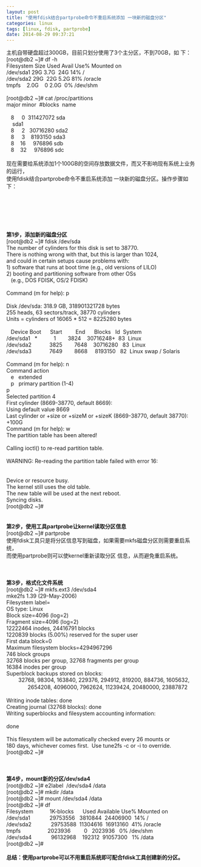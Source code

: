 ```yaml
---
layout: post
title: "使用fdisk结合partprobe命令不重启系统添加 一块新的磁盘分区"
categories: linux
tags: [linux, fdisk, partprobe]
date: 2014-08-29 09:37:21
---
```


<p>主机自带硬盘超过300GB，目前只划分使用了3个主分区，不到70GB，如 下：<br>
[root@db2 ~]# df -h <br>
Filesystem Size Used Avail Use% Mounted on <br>
/dev/sda1 29G 3.7G&nbsp; 24G 14% / <br>
/dev/sda2 29G&nbsp; 22G 5.2G 81% /oracle <br>
tmpfs&nbsp;&nbsp;&nbsp; 2.0G&nbsp;&nbsp;&nbsp; 0 2.0G&nbsp; 0% /dev/shm <br>
<br>
[root@db2 ~]# cat /proc/partitions<br>
major minor&nbsp; #blocks&nbsp; name<br>
<br>
&nbsp;&nbsp; 8&nbsp;&nbsp;&nbsp;&nbsp; 0&nbsp; 311427072 sda<br>
&nbsp;&nbsp;&nbsp; sda1<br>
&nbsp;&nbsp; 8&nbsp;&nbsp;&nbsp;&nbsp; 2&nbsp;&nbsp; 30716280 sda2<br>
&nbsp;&nbsp; 8&nbsp;&nbsp;&nbsp;&nbsp; 3&nbsp;&nbsp;&nbsp; 8193150 sda3<br>
&nbsp;&nbsp; 8&nbsp;&nbsp;&nbsp; 16&nbsp;&nbsp;&nbsp;&nbsp; 976896 sdb<br>
&nbsp;&nbsp; 8&nbsp;&nbsp;&nbsp; 32&nbsp;&nbsp;&nbsp;&nbsp; 976896 sdc<br>
<br>
现在需要给系统添加1个100GB的空间存放数据文件，而又不影响现有系统上业务的运行，<br>
使用fdisk结合partprobe命令不重启系统添加 一块新的磁盘分区。操作步骤如下：</p>
<p>&nbsp;</p>
<p>&nbsp;</p>
<p><strong><br>
</strong>
</p>
<p><strong>第1步，添加新的磁盘分区</strong>
<br>
[root@db2 ~]# fdisk /dev/sda<br>
The number of cylinders for this disk is set to 38770.<br>
There is nothing wrong with that, but this is larger than 1024,<br>
and could in certain setups cause problems with:<br>
1) software that runs at boot time (e.g., old versions of LILO)<br>
2) booting and partitioning software from other OSs<br>
&nbsp;&nbsp; (e.g., DOS FDISK, OS/2 FDISK)<br>
<br>
Command (m for help): p<br>
<br>
Disk /dev/sda: 318.9 GB, 318901321728 bytes<br>
255 heads, 63 sectors/track, 38770 cylinders<br>
Units = cylinders of 16065 * 512 = 8225280 bytes<br>
<br>
&nbsp;&nbsp; Device Boot&nbsp;&nbsp;&nbsp;&nbsp;&nbsp; Start&nbsp;&nbsp;&nbsp;&nbsp;&nbsp;&nbsp;&nbsp;&nbsp; End&nbsp;&nbsp;&nbsp;&nbsp;&nbsp; Blocks&nbsp;&nbsp; Id&nbsp; System<br>
/dev/sda1&nbsp;&nbsp; *&nbsp;&nbsp;&nbsp;&nbsp;&nbsp;&nbsp;&nbsp;&nbsp;&nbsp;&nbsp; 1&nbsp;&nbsp;&nbsp;&nbsp;&nbsp;&nbsp;&nbsp; 3824&nbsp;&nbsp;&nbsp; 30716248+&nbsp; 83&nbsp; Linux<br>
/dev/sda2&nbsp;&nbsp;&nbsp;&nbsp;&nbsp;&nbsp;&nbsp;&nbsp;&nbsp;&nbsp;&nbsp; 3825&nbsp;&nbsp;&nbsp;&nbsp;&nbsp;&nbsp;&nbsp; 7648&nbsp;&nbsp;&nbsp; 30716280&nbsp;&nbsp; 83&nbsp; Linux<br>
/dev/sda3&nbsp;&nbsp;&nbsp;&nbsp;&nbsp;&nbsp;&nbsp;&nbsp;&nbsp;&nbsp;&nbsp; 7649&nbsp;&nbsp;&nbsp;&nbsp;&nbsp;&nbsp;&nbsp; 8668&nbsp;&nbsp;&nbsp;&nbsp; 8193150&nbsp;&nbsp; 82&nbsp; Linux swap / Solaris<br>
<br>
Command (m for help): n<br>
Command action<br>
&nbsp;&nbsp; e&nbsp;&nbsp; extended<br>
&nbsp;&nbsp; p&nbsp;&nbsp; primary partition (1-4)<br>
p<br>
Selected partition 4<br>
First cylinder (8669-38770, default 8669):<br>
Using default value 8669<br>
Last cylinder or +size or +sizeM or +sizeK (8669-38770, default 38770): +100G&nbsp;&nbsp; <br>
Command (m for help): w<br>
The partition table has been altered!<br>
<br>
Calling ioctl() to re-read partition table.<br>
<br>
WARNING: Re-reading the partition table failed with error 16: <br>
<br>
<br>
Device or resource busy.<br>
The kernel still uses the old table.<br>
The new table will be used at the next reboot.<br>
Syncing disks.<br>
[root@db2 ~]#<br>
<br>
<br>
<strong>第2步，使用工具partprobe让kernel读取分区信息</strong>
<br>
[root@db2 ~]# partprobe<br>
使用fdisk工具只是将分区信息写到磁盘，如果需要mkfs磁盘分区则需要重启系统，<br>
而使用partprobe则可以使kernel重新读取分区 信息，从而避免重启系统。<br>
<br>
<br>
<br>
<strong>第3步，格式化文件系统</strong>
<br>
[root@db2 ~]# mkfs.ext3 /dev/sda4<br>
mke2fs 1.39 (29-May-2006)<br>
Filesystem label=<br>
OS type: Linux<br>
Block size=4096 (log=2)<br>
Fragment size=4096 (log=2)<br>
12222464 inodes, 24416791 blocks<br>
1220839 blocks (5.00%) reserved for the super user<br>
First data block=0<br>
Maximum filesystem blocks=4294967296<br>
746 block groups<br>
32768 blocks per group, 32768 fragments per group<br>
16384 inodes per group<br>
Superblock backups stored on blocks:<br>
&nbsp;&nbsp;&nbsp;&nbsp;&nbsp;&nbsp;&nbsp; 32768, 98304, 163840, 229376, 294912, 819200, 884736, 1605632, <br>
&#12288;&#12288;&#12288;&#12288;2654208, 4096000, 7962624, 11239424, 20480000, 23887872<br>
<br>
Writing inode tables: done<br>
Creating journal (32768 blocks): done<br>
Writing superblocks and filesystem accounting information:<br>
<br>
done<br>
<br>
This filesystem will be automatically checked every 26 mounts or<br>
180 days, whichever comes first.&nbsp; Use tune2fs -c or -i to override.<br>
[root@db2 ~]#<br>
<br>
<br>
<br>
<strong>第4步，mount新的分区/dev/sda4</strong>
<br>
[root@db2 ~]# e2label&nbsp; /dev/sda4 /data<br>
[root@db2 ~]# mkdir /data<br>
[root@db2 ~]# mount /dev/sda4 /data<br>
[root@db2 ~]# df<br>
Filesystem&nbsp;&nbsp;&nbsp;&nbsp;&nbsp;&nbsp;&nbsp;&nbsp;&nbsp;&nbsp; 1K-blocks&nbsp;&nbsp;&nbsp;&nbsp;&nbsp; Used Available Use% Mounted on<br>
/dev/sda1&nbsp;&nbsp;&nbsp;&nbsp;&nbsp;&nbsp;&nbsp;&nbsp;&nbsp;&nbsp;&nbsp;&nbsp; 29753556&nbsp;&nbsp; 3810844&nbsp; 24406900&nbsp; 14% /<br>
/dev/sda2&nbsp;&nbsp;&nbsp;&nbsp;&nbsp;&nbsp;&nbsp;&nbsp;&nbsp;&nbsp;&nbsp;&nbsp; 29753588&nbsp; 11304616&nbsp; 16913160&nbsp; 41% /oracle<br>
tmpfs&nbsp;&nbsp;&nbsp;&nbsp;&nbsp;&nbsp;&nbsp;&nbsp;&nbsp;&nbsp;&nbsp;&nbsp;&nbsp;&nbsp;&nbsp;&nbsp;&nbsp; 2023936&nbsp;&nbsp;&nbsp;&nbsp;&nbsp;&nbsp;&nbsp;&nbsp; 0&nbsp;&nbsp; 2023936&nbsp;&nbsp; 0% /dev/shm<br>
/dev/sda4&nbsp;&nbsp;&nbsp;&nbsp;&nbsp;&nbsp;&nbsp;&nbsp;&nbsp;&nbsp;&nbsp;&nbsp; 96132968&nbsp;&nbsp;&nbsp; 192312&nbsp; 91057300&nbsp;&nbsp; 1% /data<br>
[root@db2 ~]#<br>
<br>
<strong>总结：使用partprobe可以不用重启系统即可配合fdisk工具创建新的分区。</strong>
</p>
